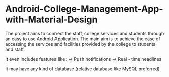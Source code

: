 # Android-College-Management-App-with-Material-Design

The project aims to connect the staff, college services and students through an easy to use Android
Application. The main aim is to achieve the ease of accessing the services and facilities provided
by the college to students and staff.

It even includes features like : 
-> Push notifications
-> Real - time headlines

It may have any kind of database (relative database like MySQL preferred)
